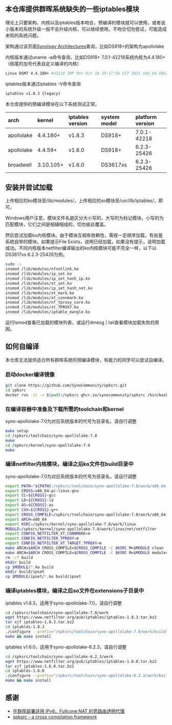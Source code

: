 ## 本仓库提供群晖系统缺失的一些iptables模块

理论上只要架构、内核以及iptables版本吻合，预编译的模块就可以使用，或者说小版本的系统升级一般不会升级内核，可以继续使用。不吻合切勿尝试，可能造成未知的系统问题。

架构通过该页面[Synology Architectures](https://github.com/SynoCommunity/spksrc/wiki/Synology-and-SynoCommunity-Package-Architectures)查询，比如DS918+的架构为apollolake

内核版本通过uname -a命令查询，比如DS918+ 7.0.1-42218系统内核为4.4.180+（结尾的加号代表自定义编译的内核）

```bash
Linux DSM7 4.4.180+ #42218 SMP Mon Oct 18 19:17:56 CST 2021 x86_64 GNU/Linux synology_apollolake_918+
```

iptables版本通过iptables -V命令查询

```bash
iptables v1.8.3 (legacy)
```

本仓库提供的预编译模块在以下系统测试正常。

| arch       | kernel    | iptables version | system model | platform version |
| :--------- | :-------- | :--------------- | :----------- | :--------------- |
| apollolake | 4.4.180+  | v1.8.3           | DS918+       | 7.0.1-42218      |
| apollolake | 4.4.59+   | v1.6.0           | DS918+       | 6.2.3-25426      |
| broadwell  | 3.10.105+ | v1.6.0           | DS3617xs     | 6.2.3-25426      |

## 安装并尝试加载

上传相应的ko模块至/lib/modules/，上传相应的so模块至/usr/lib/iptables/，即可。

Windows用户注意，模块文件名是区分大小写的，大写的为标记模块，小写的为匹配模块，它们之间是相辅相成的，切勿彼此覆盖。

然后尝试加载ko内核模块。由于模块互相有依赖性，需按一定顺序加载，有些是系统自带的模块。如果提示File Exists，说明已经加载，如果没有提示，说明加载成功。不同内核版本netfilter编译输出的ko内核模块可能不完全一样，以下以DS3617xs 6.2.3-25426为例。

```bash
sudo -i
insmod /lib/modules/nfnetlink.ko
insmod /lib/modules/ip_set.ko
insmod /lib/modules/ip_set_hash_ip.ko
insmod /lib/modules/xt_set.ko
insmod /lib/modules/ip_set_hash_net.ko
insmod /lib/modules/xt_mark.ko
insmod /lib/modules/xt_connmark.ko
insmod /lib/modules/nf_tproxy_core.ko
insmod /lib/modules/xt_TPROXY.ko
insmod /lib/modules/iptable_mangle.ko
```

运行lsmod查看已加载的模块列表，或运行dmesg | tail查看模块加载失败的原因。

## 如何自编译
本仓库无法提供适合所有群晖系统的预编译模块，有能力的同学可以尝试自编译。

### 启动docker编译镜像

```bash
git clone https://github.com/SynoCommunity/spksrc.git
cd spksrc
docker run -it -v $(pwd):/spksrc ghcr.io/synocommunity/spksrc /bin/bash
```

### 在编译容器中准备及下载所需的toolchain和kernel

syno-apollolake-7.0为对应系统版本的代号为目录名，请自行调整

```bash
make setup
cd /spksrc/toolchain/syno-apollolake-7.0
make
cd /spksrc/kernel/syno-apollolake-7.0
make
```

### 编译netfilter内核模块，编译之后ko文件在build目录中

syno-apollolake-7.0为对应系统版本的代号为目录名，请自行调整

```bash
export PATH="${PATH}:/spksrc/toolchain/syno-apollolake-7.0/work/x86_64-pc-linux-gnu/bin"
export CROSS=x86_64-pc-linux-gnu
export CC=${CROSS}-gcc
export LD=${CROSS}-ld
export AS=${CROSS}-as
export CXX=${CROSS}-g++
export CROSS_COMPILE=/spksrc/toolchain/syno-apollolake-7.0/work/x86_64-pc-linux-gnu/bin/x86_64-pc-linux-gnu-
export ARCH=x86_64
export KSRC=/spksrc/kernel/syno-apollolake-7.0/work/linux
MODULE=/spksrc/kernel/syno-apollolake-7.0/work/linux/net/netfilter
export CONFIG_NETFILTER_XT_CONNMARK=m
export CONFIG_NETFILTER_TPROXY=m
export CONFIG_NETFILTER_XT_TARGET_TPROXY=m
make ARCH=$ARCH CROSS_COMPILE=$CROSS_COMPILE -C $KSRC M=$MODULE clean
make ARCH=$ARCH CROSS_COMPILE=$CROSS_COMPILE -C $KSRC M=$MODULE modules -j 4
rm -rf build
mkdir build
cp $MODULE/*.ko build
mkdir build/ipset
cp $MODULE/ipset/*.ko build/ipset

```

### 编译iptables模块，编译之后so文件在extensions子目录中

iptables v1.8.3，适用于syno-apollolake-7.0，请自行调整

```bash
cd /spksrc/toolchain/syno-apollolake-7.0/work
wget https://www.netfilter.org/pub/iptables/iptables-1.8.3.tar.bz2
tar xjf iptables-1.8.3.tar.bz2
cd iptables-1.8.3
./configure --prefix="/spksrc/toolchain/syno-apollolake-7.0/work/build" --disable-nftables
make && make install
```

iptables v1.6.0，适用于syno-apollolake-6.2.3，请自行调整

```bash
cd /spksrc/toolchain/syno-apollolake-6.2.3/work
wget https://www.netfilter.org/pub/iptables/iptables-1.6.0.tar.bz2
tar xjf iptables-1.6.0.tar.bz2
cd iptables-1.6.0
./configure --prefix="/spksrc/toolchain/syno-apollolake-6.2.3/work/build" --disable-nftables
make && make install
```

## 感谢

- [在群晖部署适用 IPv6、Fullcone NAT 的旁路由透明代理](https://blog.kaaass.net/archives/1576)
- [spksrc - a cross compilation framework](https://github.com/SynoCommunity/spksrc)
